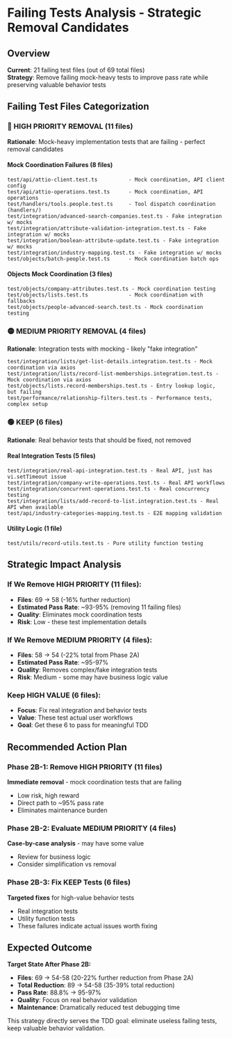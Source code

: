 # Failing Tests Analysis - Strategic Removal Candidates

## Overview
**Current**: 21 failing test files (out of 69 total files)  
**Strategy**: Remove failing mock-heavy tests to improve pass rate while preserving valuable behavior tests

## Failing Test Files Categorization

### 🔴 HIGH PRIORITY REMOVAL (11 files)
**Rationale**: Mock-heavy implementation tests that are failing - perfect removal candidates

#### Mock Coordination Failures (8 files)
```
test/api/attio-client.test.ts          - Mock coordination, API client config
test/api/attio-operations.test.ts      - Mock coordination, API operations  
test/handlers/tools.people.test.ts     - Tool dispatch coordination (handlers/)
test/integration/advanced-search-companies.test.ts - Fake integration w/ mocks
test/integration/attribute-validation-integration.test.ts - Fake integration w/ mocks
test/integration/boolean-attribute-update.test.ts - Fake integration w/ mocks
test/integration/industry-mapping.test.ts - Fake integration w/ mocks
test/objects/batch-people.test.ts      - Mock coordination batch ops
```

#### Objects Mock Coordination (3 files)
```
test/objects/company-attributes.test.ts - Mock coordination testing
test/objects/lists.test.ts             - Mock coordination with fallbacks
test/objects/people-advanced-search.test.ts - Mock coordination testing
```

### 🟡 MEDIUM PRIORITY REMOVAL (4 files)  
**Rationale**: Integration tests with mocking - likely "fake integration"

```
test/integration/lists/get-list-details.integration.test.ts - Mock coordination via axios
test/integration/lists/record-list-memberships.integration.test.ts - Mock coordination via axios
test/objects/lists.record-memberships.test.ts - Entry lookup logic, but failing
test/performance/relationship-filters.test.ts - Performance tests, complex setup
```

### 🟢 KEEP (6 files)
**Rationale**: Real behavior tests that should be fixed, not removed

#### Real Integration Tests (5 files)
```
test/integration/real-api-integration.test.ts - Real API, just has vi.setTimeout issue
test/integration/company-write-operations.test.ts - Real API workflows  
test/integration/concurrent-operations.test.ts - Real concurrency testing
test/integration/lists/add-record-to-list.integration.test.ts - Real API when available
test/api/industry-categories-mapping.test.ts - E2E mapping validation
```

#### Utility Logic (1 file)
```
test/utils/record-utils.test.ts - Pure utility function testing
```

## Strategic Impact Analysis

### If We Remove HIGH PRIORITY (11 files):
- **Files**: 69 → 58 (-16% further reduction)
- **Estimated Pass Rate**: ~93-95% (removing 11 failing files)
- **Quality**: Eliminates mock coordination tests
- **Risk**: Low - these test implementation details

### If We Remove MEDIUM PRIORITY (4 files):
- **Files**: 58 → 54 (-22% total from Phase 2A)
- **Estimated Pass Rate**: ~95-97% 
- **Quality**: Removes complex/fake integration tests
- **Risk**: Medium - some may have business logic value

### Keep HIGH VALUE (6 files):
- **Focus**: Fix real integration and behavior tests
- **Value**: These test actual user workflows
- **Goal**: Get these 6 to pass for meaningful TDD

## Recommended Action Plan

### Phase 2B-1: Remove HIGH PRIORITY (11 files)
**Immediate removal** - mock coordination tests that are failing
- Low risk, high reward
- Direct path to ~95% pass rate
- Eliminates maintenance burden

### Phase 2B-2: Evaluate MEDIUM PRIORITY (4 files)  
**Case-by-case analysis** - may have some value
- Review for business logic
- Consider simplification vs removal

### Phase 2B-3: Fix KEEP Tests (6 files)
**Targeted fixes** for high-value behavior tests
- Real integration tests
- Utility function tests
- These failures indicate actual issues worth fixing

## Expected Outcome

**Target State After Phase 2B:**
- **Files**: 69 → 54-58 (20-22% further reduction from Phase 2A)  
- **Total Reduction**: 89 → 54-58 (35-39% total reduction)
- **Pass Rate**: 88.8% → 95-97%
- **Quality**: Focus on real behavior validation
- **Maintenance**: Dramatically reduced test debugging time

This strategy directly serves the TDD goal: eliminate useless failing tests, keep valuable behavior validation.